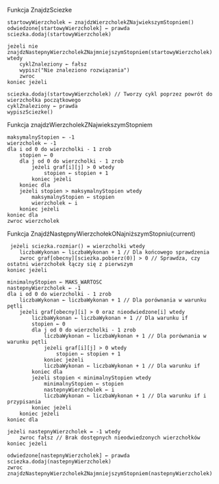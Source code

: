 Funkcja ZnajdzSciezke

    startowyWierzcholek ← znajdzWierzcholekZNajwiekszymStopniem()
    odwiedzone[startowyWierzcholek] ← prawda
    sciezka.dodaj(startowyWierzcholek)

    jeżeli nie znajdzNastepnyWierzcholekZNajmniejszymStopniem(startowyWierzcholek) wtedy
        cyklZnaleziony ← fałsz
        wypisz("Nie znaleziono rozwiązania")
        zwroc
    koniec jeżeli

    sciezka.dodaj(startowyWierzcholek) // Tworzy cykl poprzez powrót do wierzchołka początkowego
    cyklZnaleziony ← prawda
    wypiszSciezke()

Funkcja znajdzWierzcholekZNajwiekszymStopniem

    maksymalnyStopien ← -1
    wierzcholek ← -1
    dla i od 0 do wierzcholki - 1 zrob
        stopien ← 0
        dla j od 0 do wierzcholki - 1 zrob
            jeżeli graf[i][j] > 0 wtedy
                stopien ← stopien + 1
            koniec jeżeli
        koniec dla
        jeżeli stopien > maksymalnyStopien wtedy
            maksymalnyStopien ← stopien
            wierzcholek ← i
        koniec jeżeli
    koniec dla
    zwroc wierzcholek

Funkcja ZnajdźNastępnyWierzchołekONajniższymStopniu(current)

     jeżeli sciezka.rozmiar() = wierzcholki wtedy
        liczbaWykonan ← liczbaWykonan + 1 // Dla końcowego sprawdzenia
        zwroc graf[obecny][sciezka.pobierz(0)] > 0 // Sprawdza, czy ostatni wierzchołek łączy się z pierwszym
    koniec jeżeli

    minimalnyStopien ← MAKS_WARTOSC
    nastepnyWierzcholek ← -1
    dla i od 0 do wierzcholki - 1 zrob
        liczbaWykonan ← liczbaWykonan + 1 // Dla porównania w warunku pętli
        jeżeli graf[obecny][i] > 0 oraz nieodwiedzone[i] wtedy
            liczbaWykonan ← liczbaWykonan + 1 // Dla warunku if
            stopien ← 0
            dla j od 0 do wierzcholki - 1 zrob
                liczbaWykonan ← liczbaWykonan + 1 // Dla porównania w warunku pętli
                jeżeli graf[i][j] > 0 wtedy
                    stopien ← stopien + 1
                koniec jeżeli
                liczbaWykonan ← liczbaWykonan + 1 // Dla warunku if
            koniec dla
            jeżeli stopien < minimalnyStopien wtedy
                minimalnyStopien ← stopien
                nastepnyWierzcholek ← i
                liczbaWykonan ← liczbaWykonan + 1 // Dla warunku if i przypisania
            koniec jeżeli
        koniec jeżeli
    koniec dla

    jeżeli nastepnyWierzcholek = -1 wtedy
        zwroc fałsz // Brak dostępnych nieodwiedzonych wierzchołków
    koniec jeżeli

    odwiedzone[nastepnyWierzcholek] ← prawda
    sciezka.dodaj(nastepnyWierzcholek)
    zwroc znajdzNastepnyWierzcholekZNajmniejszymStopniem(nastepnyWierzcholek)
